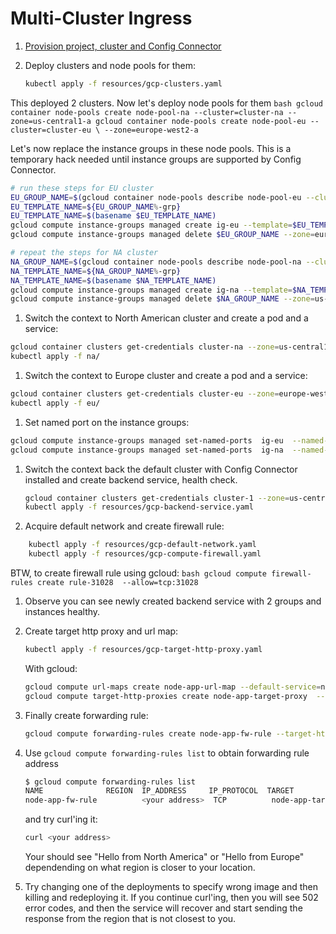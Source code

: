 # Multi-Cluster Ingress

1. [Provision project, cluster and Config Connector](../../provision.md)
1. Deploy clusters and node pools for them:

    ```bash
    kubectl apply -f resources/gcp-clusters.yaml
    ```

This deployed 2 clusters. Now let's deploy node pools for them
    ```bash
    gcloud container node-pools create node-pool-na --cluster=cluster-na --zone=us-central1-a
    gcloud container node-pools create node-pool-eu --cluster=cluster-eu \
        --zone=europe-west2-a
    ```

Let's now replace the instance groups in these node pools. This is a temporary hack needed until instance groups are supported by Config Connector.

```bash
# run these steps for EU cluster
EU_GROUP_NAME=$(gcloud container node-pools describe node-pool-eu --cluster=cluster-eu --zone=europe-west2-a --format='value[](instanceGroupUrls)')
EU_TEMPLATE_NAME=${EU_GROUP_NAME%-grp}
EU_TEMPLATE_NAME=$(basename $EU_TEMPLATE_NAME)
gcloud compute instance-groups managed create ig-eu --template=$EU_TEMPLATE_NAME --size=3 --zone=europe-west2-a
gcloud compute instance-groups managed delete $EU_GROUP_NAME --zone=europe-west2-a

# repeat the steps for NA cluster
NA_GROUP_NAME=$(gcloud container node-pools describe node-pool-na --cluster=cluster-na --zone=us-central1-a --format='value[](instanceGroupUrls)')
NA_TEMPLATE_NAME=${NA_GROUP_NAME%-grp}
NA_TEMPLATE_NAME=$(basename $NA_TEMPLATE_NAME)
gcloud compute instance-groups managed create ig-na --template=$NA_TEMPLATE_NAME --size=3 --zone=us-central1-a
gcloud compute instance-groups managed delete $NA_GROUP_NAME --zone=us-central1-a

```


1. Switch the context to North American cluster and create a pod and a service:

```bash
gcloud container clusters get-credentials cluster-na --zone=us-central1-a
kubectl apply -f na/
```

1. Switch the context to Europe cluster and create a pod and a service:

```bash
gcloud container clusters get-credentials cluster-eu --zone=europe-west2-a
kubectl apply -f eu/
```
1. Set named port on the instance groups:

```bash
gcloud compute instance-groups managed set-named-ports  ig-eu  --named-ports port31028:31028 --zone=europe-west2-a
gcloud compute instance-groups managed set-named-ports  ig-na  --named-ports port31028:31028 --zone=us-central1-a
```

1. Switch the context back the default cluster with Config Connector installed and create backend service, health check.

    ```bash
    gcloud container clusters get-credentials cluster-1 --zone=us-central1-b
    kubectl apply -f resources/gcp-backend-service.yaml
    ```

1. Acquire default network and create firewall rule:

```bash
    kubectl apply -f resources/gcp-default-network.yaml
    kubectl apply -f resources/gcp-compute-firewall.yaml
```



BTW, to create firewall rule using gcloud:
    ```bash
    gcloud compute firewall-rules create rule-31028  --allow=tcp:31028
    ```

1. Observe you can see newly created backend service with 2 groups and instances healthy.
1. Create target http proxy and url map:

    ```bash
    kubectl apply -f resources/gcp-target-http-proxy.yaml
    ```

    With gcloud:

    ```bash
    gcloud compute url-maps create node-app-url-map --default-service=node-app-backend-service
    gcloud compute target-http-proxies create node-app-target-proxy  --url-map=node-app-url-map
    ```
1. Finally create forwarding rule:
    ```bash
    gcloud compute forwarding-rules create node-app-fw-rule --target-http-proxy=node-app-target-proxy --global --ports=80
    ```
1. Use `gcloud compute forwarding-rules list` to obtain forwarding rule address 
    ```bash
    $ gcloud compute forwarding-rules list
    NAME              REGION  IP_ADDRESS     IP_PROTOCOL  TARGET
    node-app-fw-rule          <your address>  TCP          node-app-target-proxy
    ```
    and try curl'ing it:
    
    ```bash
    curl <your address>
    ```
    Your should see "Hello from North America" or "Hello from Europe" dependending on what region is closer to your location.

1. Try changing one of the deployments to specify wrong image and then killing and redeploying it. If you continue curl'ing, then you will see 502 error codes, and then the service will recover and start sending the response from the region that is not closest to you.
